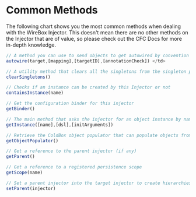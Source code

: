 # Common Methods

The following chart shows you the most common methods when dealing with the WireBox Injector. This doesn't mean there are no other methods on the Injector that are of value, so please check out the CFC Docs for more in-depth knowledge.

```javascript
// A method you can use to send objects to get autowired by convention or mapping lookups
autowire(target,[mapping],[targetID],[annotationCheck]) </td>

// A utility method that clears all the singletons from the singleton persistence scope. Great to do in development.
clearSingletons()

// Checks if an instance can be created by this Injector or not
containsInstance(name)

// Get the configuration binder for this injector
getBinder()

// The main method that asks the injector for an object instance by name or by autowire DSL string.
getInstance([name],[dsl],[initArguments])

// Retrieve the ColdBox object populator that can populate objects from JSON, XML, structures and much more.
getObjectPopulator()

// Get a reference to the parent injector (if any)
getParent()

// Get a reference to a registered persistence scope
getScope(name)

// Set a parent injector into the target injector to create hierarchies
setParent(injector)
```

